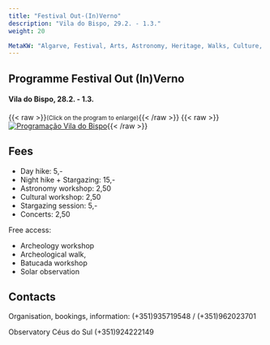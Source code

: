 ```yaml
---
title: "Festival Out-(In)Verno"
description: "Vila do Bispo, 29.2. - 1.3."
weight: 20

MetaKW: "Algarve, Festival, Arts, Astronomy, Heritage, Walks, Culture, Music, São Marcos da Serra, Vila do Bispo, Lagoa"
---
```

## Programme Festival Out (In)Verno
#### Vila do Bispo, 28.2. - 1.3.
{{< raw >}}<small>(Click on the program to enlarge)</small>{{< /raw >}}
{{< raw >}}<a href="../../../images/program-vila-do-bispo.jpg" target="_blank"><img src="../../../images/program-vila-do-bispo.jpg" alt="Programação Vila do Bispo" title="Programação Vila do Bispo"></a>{{< /raw >}}


## Fees

- Day hike: 5,-
- Night hike + Stargazing: 15,-
- Astronomy workshop: 2,50
- Cultural workshop: 2,50
- Stargazing session: 5,-
- Concerts: 2,50

Free access:

- Archeology workshop
- Archeological walk,
- Batucada workshop
- Solar observation

## Contacts

Organisation, bookings, information:
(+351)935719548 / (+351)962023701

Observatory Céus do Sul
(+351)924222149
